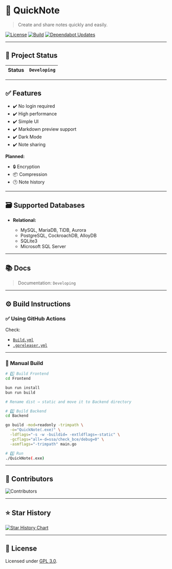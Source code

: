 # 📒 **QuickNote**

> Create and share notes quickly and easily.

[![License](https://img.shields.io/badge/license-GPL3.0-green.svg)](LICENSE)
[![Build](https://github.com/Sn0wo2/QuickNote/actions/workflows/Build.yml/badge.svg)](https://github.com/Sn0wo2/QuickNote/actions/workflows/Build.yml)
[![Dependabot Updates](https://github.com/Sn0wo2/QuickNote/actions/workflows/dependabot/dependabot-updates/badge.svg)](https://github.com/Sn0wo2/QuickNote/actions/workflows/dependabot/dependabot-updates)

---

## 🚀 **Project Status**

| Status | `Developing` |
| ------ | ------------ |

---

## ✅ **Features**

* ✔️ No login required
* ✔️ High performance
* ✔️ Simple UI
* ✔️ Markdown preview support
* ✔️ Dark Mode
* ✔️ Note sharing

**Planned:**

* 🔒 Encryption
* 📦 Compression
* 🕑 Note history

---

## 🗃️ **Supported Databases**

* **Relational:**

    * MySQL, MariaDB, TiDB, Aurora
    * PostgreSQL, CockroachDB, AlloyDB
    * SQLite3
    * Microsoft SQL Server

---

## 📚 **Docs**

> Documentation: `Developing`

---

## ⚙️ **Build Instructions**

### ✅ **Using GitHub Actions**

Check:

* [`Build.yml`](https://github.com/Sn0wo2/QuickNote/blob/main/.github/workflows/Build.yml)
* [`.goreleaser.yml`](https://github.com/Sn0wo2/QuickNote/blob/main/LICENSE)

---

### 🔧 **Manual Build**

```bash
# 1️⃣ Build Frontend
cd Frontend

bun run install
bun run build

# Rename dist → static and move it to Backend directory

# 2️⃣ Build Backend
cd Backend

go build -mod=readonly -trimpath \
  -o="QuickNote(.exe)" \
  -ldflags="-s -w -buildid= -extldflags=-static" \
  -gcflags="all=-d=ssa/check_bce/debug=0" \
  -asmflags="-trimpath" main.go

# 3️⃣ Run
./QuickNote(.exe)
```

---

## 👥 **Contributors**

![Contributors](https://contrib.rocks/image?repo=Sn0wo2/QuickNote)

---

## ⭐ **Star History**

<a href="https://www.star-history.com/#Sn0wo2/QuickNote&Date">
 <picture>
   <source media="(prefers-color-scheme: dark)" srcset="https://api.star-history.com/svg?repos=Sn0wo2/QuickNote&type=Date&theme=dark" />
   <source media="(prefers-color-scheme: light)" srcset="https://api.star-history.com/svg?repos=Sn0wo2/QuickNote&type=Date" />
   <img alt="Star History Chart" src="https://api.star-history.com/svg?repos=Sn0wo2/QuickNote&type=Date" />
 </picture>
</a>

---

## 📄 **License**

Licensed under [GPL 3.0](LICENSE).